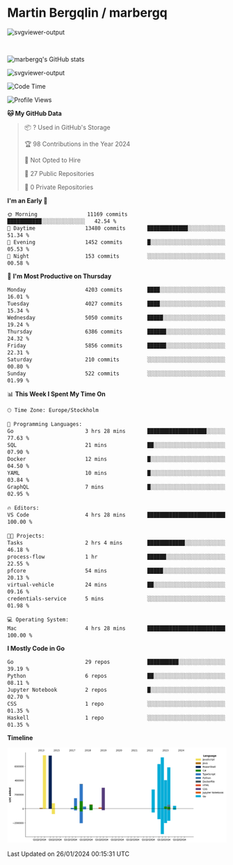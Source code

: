 # Martin Bergqlin / marbergq

![svgviewer-output](https://user-images.githubusercontent.com/2405410/206014777-22d41ecb-c24f-421d-b7d9-bba2cb5bb0de.svg)

<br>

<!--- [![Martin's Week](https://github-readme-stats.vercel.app/api/wakatime?username=marbergq&theme=dark)](https://github.com/anuraghazra/github-readme-stats) -->

![marbergq's GitHub stats](https://github-readme-stats.vercel.app/api?username=marbergq&count_private=true&show_icons=true)

![svgviewer-output](https://wakatime.com/badge/user/3f0a2069-6683-4e19-9a4a-7d21ea815067.svg)

<!--START_SECTION:waka-->
![Code Time](http://img.shields.io/badge/Code%20Time-3%2C672%20hrs%2018%20mins-blue)

![Profile Views](http://img.shields.io/badge/Profile%20Views-0-blue)

**🐱 My GitHub Data** 

> 📦 ? Used in GitHub's Storage 
 > 
> 🏆 98 Contributions in the Year 2024
 > 
> 🚫 Not Opted to Hire
 > 
> 📜 27 Public Repositories 
 > 
> 🔑 0 Private Repositories 
 > 
**I'm an Early 🐤** 

```text
🌞 Morning                11169 commits       ███████████░░░░░░░░░░░░░░   42.54 % 
🌆 Daytime                13480 commits       █████████████░░░░░░░░░░░░   51.34 % 
🌃 Evening                1452 commits        █░░░░░░░░░░░░░░░░░░░░░░░░   05.53 % 
🌙 Night                  153 commits         ░░░░░░░░░░░░░░░░░░░░░░░░░   00.58 % 
```
📅 **I'm Most Productive on Thursday** 

```text
Monday                   4203 commits        ████░░░░░░░░░░░░░░░░░░░░░   16.01 % 
Tuesday                  4027 commits        ████░░░░░░░░░░░░░░░░░░░░░   15.34 % 
Wednesday                5050 commits        █████░░░░░░░░░░░░░░░░░░░░   19.24 % 
Thursday                 6386 commits        ██████░░░░░░░░░░░░░░░░░░░   24.32 % 
Friday                   5856 commits        ██████░░░░░░░░░░░░░░░░░░░   22.31 % 
Saturday                 210 commits         ░░░░░░░░░░░░░░░░░░░░░░░░░   00.80 % 
Sunday                   522 commits         ░░░░░░░░░░░░░░░░░░░░░░░░░   01.99 % 
```


📊 **This Week I Spent My Time On** 

```text
🕑︎ Time Zone: Europe/Stockholm

💬 Programming Languages: 
Go                       3 hrs 28 mins       ███████████████████░░░░░░   77.63 % 
SQL                      21 mins             ██░░░░░░░░░░░░░░░░░░░░░░░   07.90 % 
Docker                   12 mins             █░░░░░░░░░░░░░░░░░░░░░░░░   04.50 % 
YAML                     10 mins             █░░░░░░░░░░░░░░░░░░░░░░░░   03.84 % 
GraphQL                  7 mins              █░░░░░░░░░░░░░░░░░░░░░░░░   02.95 % 

🔥 Editors: 
VS Code                  4 hrs 28 mins       █████████████████████████   100.00 % 

🐱‍💻 Projects: 
Tasks                    2 hrs 4 mins        ████████████░░░░░░░░░░░░░   46.18 % 
process-flow             1 hr                ██████░░░░░░░░░░░░░░░░░░░   22.55 % 
pfcore                   54 mins             █████░░░░░░░░░░░░░░░░░░░░   20.13 % 
virtual-vehicle          24 mins             ██░░░░░░░░░░░░░░░░░░░░░░░   09.16 % 
credentials-service      5 mins              ░░░░░░░░░░░░░░░░░░░░░░░░░   01.98 % 

💻 Operating System: 
Mac                      4 hrs 28 mins       █████████████████████████   100.00 % 
```

**I Mostly Code in Go** 

```text
Go                       29 repos            ██████████░░░░░░░░░░░░░░░   39.19 % 
Python                   6 repos             ██░░░░░░░░░░░░░░░░░░░░░░░   08.11 % 
Jupyter Notebook         2 repos             █░░░░░░░░░░░░░░░░░░░░░░░░   02.70 % 
CSS                      1 repo              ░░░░░░░░░░░░░░░░░░░░░░░░░   01.35 % 
Haskell                  1 repo              ░░░░░░░░░░░░░░░░░░░░░░░░░   01.35 % 
```



**Timeline**

![Lines of Code chart](https://raw.githubusercontent.com/marbergq/marbergq/main/assets/bar_graph.png)


 Last Updated on 26/01/2024 00:15:31 UTC
<!--END_SECTION:waka-->
